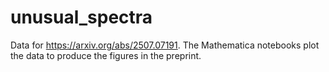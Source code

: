 # unusual_spectra
Data for https://arxiv.org/abs/2507.07191.
The Mathematica notebooks plot the data to produce the figures in the preprint.
